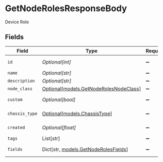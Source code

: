 # GetNodeRolesResponseBody

Device Role


## Fields

| Field                                                                        | Type                                                                         | Required                                                                     | Description                                                                  |
| ---------------------------------------------------------------------------- | ---------------------------------------------------------------------------- | ---------------------------------------------------------------------------- | ---------------------------------------------------------------------------- |
| `id`                                                                         | *Optional[int]*                                                              | :heavy_minus_sign:                                                           | Device Role identifier                                                       |
| `name`                                                                       | *Optional[str]*                                                              | :heavy_minus_sign:                                                           | Name                                                                         |
| `description`                                                                | *Optional[str]*                                                              | :heavy_minus_sign:                                                           | Description                                                                  |
| `node_class`                                                                 | [Optional[models.GetNodeRolesNodeClass]](../models/getnoderolesnodeclass.md) | :heavy_minus_sign:                                                           | Node Class                                                                   |
| `custom`                                                                     | *Optional[bool]*                                                             | :heavy_minus_sign:                                                           | Is custom node role?                                                         |
| `chassis_type`                                                               | [Optional[models.ChassisType]](../models/chassistype.md)                     | :heavy_minus_sign:                                                           | Chassis Type                                                                 |
| `created`                                                                    | *Optional[float]*                                                            | :heavy_minus_sign:                                                           | Date created                                                                 |
| `tags`                                                                       | List[*str*]                                                                  | :heavy_minus_sign:                                                           | Tags                                                                         |
| `fields`                                                                     | Dict[str, [models.GetNodeRolesFields](../models/getnoderolesfields.md)]      | :heavy_minus_sign:                                                           | Custom Fields                                                                |